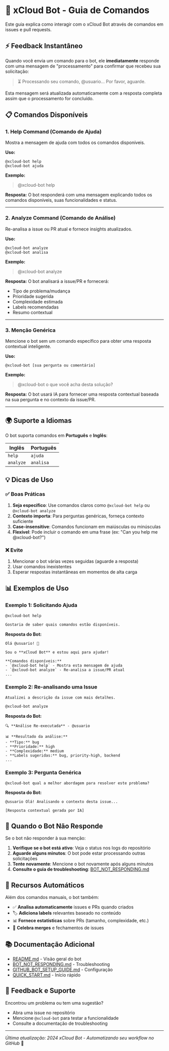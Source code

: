 # 🤖 xCloud Bot - Guia de Comandos

Este guia explica como interagir com o xCloud Bot através de comandos em issues e pull requests.

## ⚡ Feedback Instantâneo

Quando você envia um comando para o bot, ele **imediatamente** responde com uma mensagem de "processamento" para confirmar que recebeu sua solicitação:

> ⏳ Processando seu comando, @usuario... Por favor, aguarde.

Esta mensagem será atualizada automaticamente com a resposta completa assim que o processamento for concluído.

## 📋 Comandos Disponíveis

### 1. Help Command (Comando de Ajuda)

Mostra a mensagem de ajuda com todos os comandos disponíveis.

**Uso:**
```
@xcloud-bot help
@xcloud-bot ajuda
```

**Exemplo:**
> @xcloud-bot help

**Resposta:**
O bot responderá com uma mensagem explicando todos os comandos disponíveis, suas funcionalidades e status.

---

### 2. Analyze Command (Comando de Análise)

Re-analisa a issue ou PR atual e fornece insights atualizados.

**Uso:**
```
@xcloud-bot analyze
@xcloud-bot analisa
```

**Exemplo:**
> @xcloud-bot analyze

**Resposta:**
O bot analisará a issue/PR e fornecerá:
- Tipo de problema/mudança
- Prioridade sugerida
- Complexidade estimada
- Labels recomendadas
- Resumo contextual

---

### 3. Menção Genérica

Mencione o bot sem um comando específico para obter uma resposta contextual inteligente.

**Uso:**
```
@xcloud-bot [sua pergunta ou comentário]
```

**Exemplo:**
> @xcloud-bot o que você acha desta solução?

**Resposta:**
O bot usará IA para fornecer uma resposta contextual baseada na sua pergunta e no contexto da issue/PR.

---

## 🌍 Suporte a Idiomas

O bot suporta comandos em **Português** e **Inglês**:

| Inglês | Português |
|--------|-----------|
| `help` | `ajuda` |
| `analyze` | `analisa` |

## 💡 Dicas de Uso

### ✅ Boas Práticas

1. **Seja específico**: Use comandos claros como `@xcloud-bot help` ou `@xcloud-bot analyze`
2. **Contexto importa**: Para perguntas genéricas, forneça contexto suficiente
3. **Case-insensitive**: Comandos funcionam em maiúsculas ou minúsculas
4. **Flexível**: Pode incluir o comando em uma frase (ex: "Can you help me @xcloud-bot?")

### ❌ Evite

1. Mencionar o bot várias vezes seguidas (aguarde a resposta)
2. Usar comandos inexistentes
3. Esperar respostas instantâneas em momentos de alta carga

## 📊 Exemplos de Uso

### Exemplo 1: Solicitando Ajuda
```markdown
@xcloud-bot help

Gostaria de saber quais comandos estão disponíveis.
```

**Resposta do Bot:**
```
Olá @usuario! 👋

Sou o **xCloud Bot** e estou aqui para ajudar!

**Comandos disponíveis:**
- `@xcloud-bot help` - Mostra esta mensagem de ajuda
- `@xcloud-bot analyze` - Re-analisa a issue/PR atual
...
```

### Exemplo 2: Re-analisando uma Issue
```markdown
Atualizei a descrição da issue com mais detalhes.

@xcloud-bot analyze
```

**Resposta do Bot:**
```
🔍 **Análise Re-executada** - @usuario

📊 **Resultado da análise:**
- **Tipo:** bug
- **Prioridade:** high
- **Complexidade:** medium
- **Labels sugeridas:** bug, priority-high, backend
...
```

### Exemplo 3: Pergunta Genérica
```markdown
@xcloud-bot qual a melhor abordagem para resolver este problema?
```

**Resposta do Bot:**
```
@usuario Olá! Analisando o contexto desta issue...

[Resposta contextual gerada por IA]
```

## 🔧 Quando o Bot Não Responde

Se o bot não responder à sua menção:

1. **Verifique se o bot está ativo**: Veja o status nos logs do repositório
2. **Aguarde alguns minutos**: O bot pode estar processando outras solicitações
3. **Tente novamente**: Mencione o bot novamente após alguns minutos
4. **Consulte o guia de troubleshooting**: [BOT_NOT_RESPONDING.md](./BOT_NOT_RESPONDING.md)

## 🚀 Recursos Automáticos

Além dos comandos manuais, o bot também:

- ✅ **Analisa automaticamente** issues e PRs quando criados
- 🏷️ **Adiciona labels** relevantes baseado no conteúdo
- 📊 **Fornece estatísticas** sobre PRs (tamanho, complexidade, etc.)
- 🎉 **Celebra merges** e fechamentos de issues

## 📚 Documentação Adicional

- [README.md](./README.md) - Visão geral do bot
- [BOT_NOT_RESPONDING.md](./BOT_NOT_RESPONDING.md) - Troubleshooting
- [GITHUB_BOT_SETUP_GUIDE.md](./GITHUB_BOT_SETUP_GUIDE.md) - Configuração
- [QUICK_START.md](./QUICK_START.md) - Início rápido

## 🤝 Feedback e Suporte

Encontrou um problema ou tem uma sugestão?
- Abra uma issue no repositório
- Mencione `@xcloud-bot` para testar a funcionalidade
- Consulte a documentação de troubleshooting

---

*Última atualização: 2024*
*xCloud Bot - Automatizando seu workflow no GitHub* 🚀
